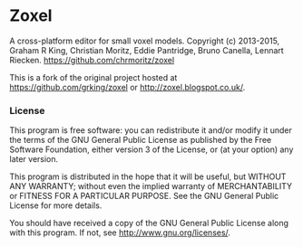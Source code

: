 # Zoxel
A cross-platform editor for small voxel models.
Copyright (c) 2013-2015, Graham R King, Christian Moritz, Eddie Pantridge, Bruno Canella, Lennart Riecken.
https://github.com/chrmoritz/zoxel

This is a fork of the original project hosted at https://github.com/grking/zoxel or http://zoxel.blogspot.co.uk/.

### License

This program is free software: you can redistribute it and/or modify
it under the terms of the GNU General Public License as published by
the Free Software Foundation, either version 3 of the License, or
(at your option) any later version.

This program is distributed in the hope that it will be useful,
but WITHOUT ANY WARRANTY; without even the implied warranty of
MERCHANTABILITY or FITNESS FOR A PARTICULAR PURPOSE.  See the
GNU General Public License for more details.

You should have received a copy of the GNU General Public License
along with this program.  If not, see <http://www.gnu.org/licenses/>.
